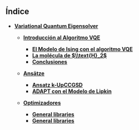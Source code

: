 ## Índice

- **[Variational Quantum Eigensolver](./Notebooks/Part_03_VQE)**

    - **[Introducción al Algoritmo VQE](./Notebooks/Part_03_VQE/Chapter_01_01_Introduction.ipynb)**
        - **[El Modelo de Ising con el algoritmo VQE](./Notebooks/Part_03_VQE/Chapter_01_02_Introduction/Section_011_Modelo-Ising.ipynb)**
        - **[La molécula de $\\text{H}_2$](./Notebooks/Part_03_VQE/Chapter_01_02_Introduction/Section_012_Molecula-H2.ipynb)**
        - **[Conclusiones](./Notebooks/Part_03_VQE/Chapter_01_02_Introduction/Section_013_Conclusiones.ipynb)**

    - **[Ansätze](./Notebooks/Part_03_VQE/Chapter_02_01_Ansatze.ipynb)**
        - **[Ansatz k-UpCCGSD](./Notebooks/Part_03_VQE/Chapter_02_02_Ansatz/Section_021_k-UpCCGSD.ipynb)**
        - **[ADAPT con el Modelo de Lipkin](./Notebooks/Part_03_VQE/Chapter_02_02_Ansatz/Section_023_ADAPT.ipynb)**

    - **[Optimizadores](./Notebooks/Part_03_VQE/Chapter_03_01_Optimizadores_myst.md)**
        - **[General libraries](./Notebooks/Part_03_VQE/Chapter_03_02_Optimizadores/Section_031_Rotosolve_Pennylane.ipynb)**
        - **[General libraries](./Notebooks/Part_03_VQE/Chapter_03_02_Optimizadores/Section_031_Rotosolve_Qiskit.ipynb)**
